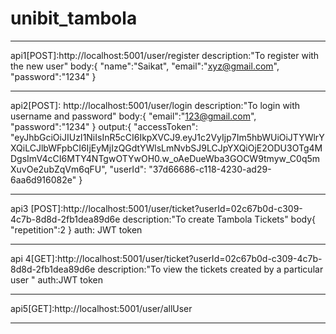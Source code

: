 # unibit_tambola
---------------------------------------------------------------------
api1[POST]:http://localhost:5001/user/register
description:"To register with the new user"
body:{
  "name":"Saikat",
  "email":"xyz@gmail.com",
  "password":"1234"
}

------------------------------------------------------------------------
api2[POST]: http://localhost:5001/user/login
description:"To login with username and password"
body:{
  "email":"123@gmail.com",
  "password":"1234"
}
output:{
  "accessToken": "eyJhbGciOiJIUzI1NiIsInR5cCI6IkpXVCJ9.eyJ1c2VyIjp7Im5hbWUiOiJTYWlrYXQiLCJlbWFpbCI6IjEyMjIzQGdtYWlsLmNvbSJ9LCJpYXQiOjE2ODU3OTg4MDgsImV4cCI6MTY4NTgwOTYwOH0.w_oAeDueWba3GOCW9tmyw_C0q5mXuvOe2ubZqVm6qFU",
  "userId": "37d66686-c118-4230-ad29-6aa6d916082e"
}

------------------------------------------------------------------------------
api3 [POST]:http://localhost:5001/user/ticket?userId=02c67b0d-c309-4c7b-8d8d-2fb1dea89d6e
description:"To create Tambola Tickets"
body{
"repetition":2
}
auth: JWT token 

-------------------------------------------------------------------------------
api 4[GET]:http://localhost:5001/user/ticket?userId=02c67b0d-c309-4c7b-8d8d-2fb1dea89d6e
description:"To view the tickets created by a particular user "
auth:JWT token 

-------------------------------------------------------------------------------

api5[GET]:http://localhost:5001/user/allUser

--------------------------------------------------------------------
